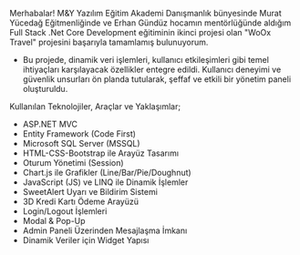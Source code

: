 Merhabalar!
M&Y Yazılım Eğitim Akademi Danışmanlık bünyesinde Murat Yücedağ Eğitmenliğinde ve Erhan Gündüz hocamın mentörlüğünde aldığım Full Stack .Net Core Development eğitiminin ikinci projesi olan "WoOx Travel" projesini başarıyla tamamlamış bulunuyorum.

- Bu projede, dinamik veri işlemleri, kullanıcı etkileşimleri gibi temel ihtiyaçları karşılayacak özellikler entegre edildi. Kullanıcı deneyimi ve güvenlik unsurları ön planda tutularak, şeffaf ve etkili bir yönetim paneli oluşturuldu.

 Kullanılan Teknolojiler, Araçlar ve Yaklaşımlar;

- ASP.NET MVC
- Entity Framework (Code First)
- Microsoft SQL Server (MSSQL)
- HTML-CSS-Bootstrap ile Arayüz Tasarımı
- Oturum Yönetimi (Session)
- Chart.js ile Grafikler (Line/Bar/Pie/Doughnut)
- JavaScript (JS) ve LINQ ile Dinamik İşlemler
- SweetAlert Uyarı ve Bildirim Sistemi
- 3D Kredi Kartı Ödeme Arayüzü
- Login/Logout İşlemleri
- Modal & Pop-Up
- Admin Paneli Üzerinden Mesajlaşma İmkanı
- Dinamik Veriler için Widget Yapısı
